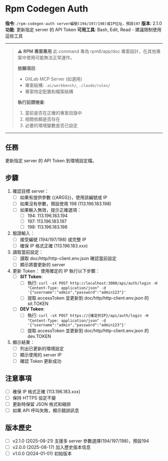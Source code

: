 # Rpm Codegen Auth

**指令**: `/rpm-codegen-auth server編號(194/197/198)或IP位址，預設197`
**版本**: 2.1.0
**功能**: 更新指定 server 的 API Token
**可用工具**: Bash, Edit, Read - 建議限制使用這些工具

---

> ⚠️ **RPM 專案專用**
> 此 command 專為 rpm6/app/doc 專案設計，在其他專案中使用可能無法正常運作。
>
> **依賴項目**:
> - GitLab MCP Server (如適用)
> - 專案結構: `.ai/workbench/`, `.claude/rules/`
> - 專案特定配置和檔案結構
>
> **執行前請檢查**:
> 1. 當前是否在正確的專案目錄中
> 2. 相關依賴是否存在
> 3. 必要的環境變數是否已設定

---


## 任務

更新指定 server 的 API Token 到環境設定檔。

## 步驟

1. 確認目標 server：
   - [ ] 如果有提供參數 {{ARGS}}，使用該編號或 IP
   - [ ] 如果沒有參數，預設使用 198 (113.196.183.198)
   - [ ] 如果輸入無效，提示正確選項：
     - [ ] 194: 113.196.183.194
     - [ ] 197: 113.196.183.197
     - [ ] 198: 113.196.183.198

2. 驗證輸入：
   - [ ] 接受編號 (194/197/198) 或完整 IP
   - [ ] 確保 IP 格式正確 (113.196.183.xxx)

3. 讀取當前設定：
   - [ ] 讀取 doc/http/http-client.env.json 確認當前設定
   - [ ] 顯示將要更新的 server

4. 更新 Token：
   使用確定的 IP 執行以下步驟：
   - [ ] **SIT Token**:
     - [ ] 執行: `curl -sX POST http://localhost:3000/api/auth/login -H "Content-Type: application/json" -d '{"username":"admin","password":"admin123"}'`
     - [ ] 提取 accessToken 並更新到 doc/http/http-client.env.json 的 sit.TOKEN
   - [ ] **DEV Token**:
     - [ ] 執行: `curl -sX POST https://{確定的IP}/api/auth/login -H "Content-Type: application/json" -d '{"username":"admin","password":"admin123"}'`
     - [ ] 提取 accessToken 並更新到 doc/http/http-client.env.json 的 dev.TOKEN

5. 顯示結果：
   - [ ] 列出已更新的環境設定
   - [ ] 顯示使用的 server IP
   - [ ] 確認 Token 更新成功

## 注意事項

- [ ] 確保 IP 格式正確 (113.196.183.xxx)
- [ ] 保持 HTTPS 協定不變
- [ ] 更新時保留 JSON 格式和縮排
- [ ] 如果 API 呼叫失敗，顯示錯誤訊息

## 版本歷史

- [ ] v2.1.0 (2025-08-21) 支援多 server 參數選擇(194/197/198)，預設194
- [ ] v2.0.0 (2025-08-17) 加入歷史版本信息
- [ ] v1.0.0 (2024-01-01) 初始版本
